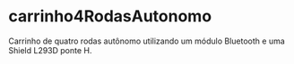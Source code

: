 # carrinho4RodasAutonomo
Carrinho de quatro rodas autônomo utilizando um módulo Bluetooth e uma Shield L293D ponte H.
